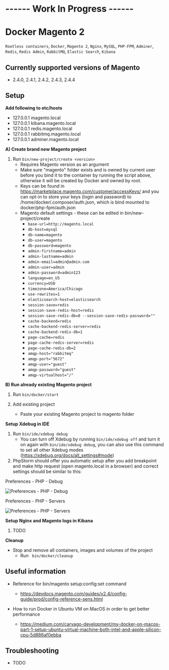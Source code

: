 # ------ Work In Progress ------

# Docker Magento 2

```Rootless containers```,
```Docker```,
```Magento 2```,
```Nginx```,
```MySQL```,
```PHP-FPM```,
```Adminer```,
```Redis```,
```Redis Admin```,
```RabbitMQ```,
```Elastic Search```,
```Kibana```

## Currently supported versions of Magento

- 2.4.0, 2.4.1, 2.4.2, 2.4.3, 2.4.4

## Setup

__Add following to etc/hosts__
- 127.0.0.1	magento.local
- 127.0.0.1	kibana.magento.local
- 127.0.0.1	redis.magento.local
- 127.0.0.1	rabbitmq.magento.local
- 127.0.0.1	adminer.magento.local

__A) Create brand new Magento project__

1) Run ```bin/new-project/create <version>```
	- Requires Magento version as an argument
	- Make sure "magento" folder exists and is owned by current user before you bind it to the container by running the script above, otherwise it will be created by Docker and owned by root.
	- Keys can be found in https://marketplace.magento.com/customer/accessKeys/ and you can opt-in to store your keys (login and password) to /home/docker/.composer/auth.json, which is bind mounted to docker/php-fpm/auth.json
	- Magento default settings - these can be edited in bin/new-project/create
		- ```base-url=http://magento.local```
		- ```db-host=mysql```
		- ```db-name=magento```
		- ```db-user=magento```
		- ```db-password=magento```
		- ```admin-firstname=admin```
		- ```admin-lastname=admin```
		- ```admin-email=admin@admin.com```
		- ```admin-user=admin```
		- ```admin-password=admin123```
		- ```language=en_US```
		- ```currency=USD```
		- ```timezone=America/Chicago```
		- ```use-rewrites=1```
		- ```elasticsearch-host=elasticsearch```
		- ```session-save=redis```
		- ```session-save-redis-host=redis```
		- ```session-save-redis-db=0 --session-save-redis-password=""```
		- ```cache-backend=redis```
		- ```cache-backend-redis-server=redis```
		- ```cache-backend-redis-db=1```
		- ```page-cache=redis```
		- ```page-cache-redis-server=redis```
		- ```page-cache-redis-db=2```
		- ```amqp-host="rabbitmq"```
		- ```amqp-port="5672"```
		- ```amqp-user="guest"```
		- ```amqp-password="guest"```
		- ```amqp-virtualhost="/"```

__B) Run already existing Magento project__

1) Run ```bin/docker/start```

2) Add existing project
	- Paste your existing Magento project to magento folder  

__Setup Xdebug in IDE__

1) Run ```bin/ide/xdebug debug```
	- You can turn off Xdebug by running ```bin/ide/xdebug off``` and turn it on again with ```bin/ide/xdebug debug```, you can also use this command to set all other Xdebug modes (https://xdebug.org/docs/all_settings#mode)  
2) PhpStorm should offer you automatic setup after you add breakpoint and make http request (open magento.local in a browser) and correct settings should be similar to this:

Preferences - PHP - Debug

![Preferences - PHP - Debug](https://i.ibb.co/BZJ4hjz/phpstorm-2.jpg "Preferences - PHP - Debug")

Preferences - PHP - Servers

![Preferences - PHP - Servers](https://i.ibb.co/GVqfVs5/phpstorm.jpg "Preferences - PHP - Servers")

__Setup Nginx and Magento logs in Kibana__

1) TODO

__Cleanup__
- Stop and remove all containers, images and volumes of the project
	- Run ``` bin/docker/cleanup```

## Useful information

- Reference for bin/magento setup:config:set command
	- https://devdocs.magento.com/guides/v2.4/config-guide/prod/config-reference-sens.html

- How to run Docker in Ubuntu VM on MacOS in order to get better performance
	- https://medium.com/carvago-development/my-docker-on-macos-part-1-setup-ubuntu-virtual-machine-both-intel-and-apple-silicon-cpu-5d886af0ebba
	
## Troubleshooting

- TODO